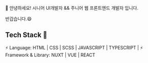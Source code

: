 👋 안녕하세요!
시니어 UI개발자 && 주니어 웹 프론트엔드 개발자 입니다.

반갑습니다.😄

## Tech Stack 💬
⚡ Language: HTML | CSS | SCSS | JAVASCRIPT | TYPESCRIPT | 
⚡ Framework & Library: NUXT | VUE | REACT
